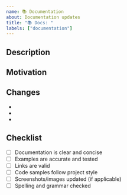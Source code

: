 ```yaml
---
name: 📚 Documentation
about: Documentation updates
title: "📚 Docs: "
labels: ["documentation"]
---
```


<!--
Title Format: 📚 Docs: <short description>
Example: 📚 Docs: add block creation guide
-->

## Description
<!-- What documentation is being updated? -->


## Motivation
<!-- Why is this documentation needed/updated? -->


## Changes
<!-- List the main changes -->
-
-
-


## Checklist
- [ ] Documentation is clear and concise
- [ ] Examples are accurate and tested
- [ ] Links are valid
- [ ] Code samples follow project style
- [ ] Screenshots/images updated (if applicable)
- [ ] Spelling and grammar checked

